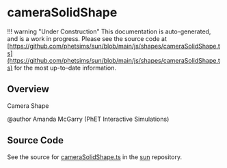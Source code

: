 # cameraSolidShape

!!! warning "Under Construction"
    This documentation is auto-generated, and is a work in progress. Please see the source code at
    [https://github.com/phetsims/sun/blob/main/js/shapes/cameraSolidShape.ts](https://github.com/phetsims/sun/blob/main/js/shapes/cameraSolidShape.ts) for the most up-to-date information.

## Overview

Camera Shape

@author Amanda McGarry (PhET Interactive Simulations)



## Source Code

See the source for [cameraSolidShape.ts](https://github.com/phetsims/sun/blob/main/js/shapes/cameraSolidShape.ts) in the [sun](https://github.com/phetsims/sun) repository.
